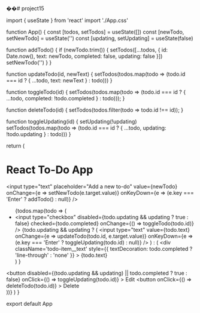 ��#   p r o j e c t 1 5 


import { useState } from 'react'
import './App.css'

function App() {
  const [todos, setTodos] = useState([])
  const [newTodo, setNewTodo] = useState('')
  const [updating, setUpdating] = useState(false)

  function addTodo() {
    if (newTodo.trim()) {
      setTodos([...todos, { id: Date.now(), text: newTodo, completed: false, updating: false }])
      setNewTodo('')
    }
  }

  function updateTodo(id, newText) {
    setTodos(todos.map(todo => (todo.id === id ? { ...todo, text: newText } : todo)))
  }

  function toggleTodo(id) {
    setTodos(todos.map(todo => (todo.id === id ? { ...todo, completed: !todo.completed } : todo)));
  }

  function deleteTodo(id) {
    setTodos(todos.filter(todo => todo.id !== id));
  }

  function toggleUpdating(id) {
    setUpdating(!updating)
    setTodos(todos.map(todo => (todo.id === id ? { ...todo, updating: !todo.updating } : todo)))
  }

  return (
    <div className="App">
      <h1>React To-Do App</h1>
      <input
        type="text"
        placeholder="Add a new to-do"
        value={newTodo}
        onChange={e => setNewTodo(e.target.value)}
        onKeyDown={e => (e.key === 'Enter' ? addTodo() : null)}
      />
      <ul>
        {todos.map(todo => (
          <li className="todo-item"  key={todo.id} >
            <div className="input-group">
            <input
              type="checkbox"
              disabled={todo.updating && updating ? true : false}
              checked={todo.completed}
              onChange={() => toggleTodo(todo.id)}
            />
            {todo.updating && updating ? (
              <input
                type="text"
                value={todo.text}
                onChange={e => updateTodo(todo.id, e.target.value)}
                onKeyDown={e => (e.key === 'Enter' ? toggleUpdating(todo.id) : null)}
              />
            ) : (
              <div 
                className='todo-item__text'
                style={{ textDecoration: todo.completed ? 'line-through' : 'none' }}
              >
                {todo.text}
              </div>
            )
            }
            </div>
            <div className="btn-group">
              <button 
                disabled={(todo.updating && updating) || todo.completed ? true : false} 
                onClick={() => toggleUpdating(todo.id)}
              >
                Edit
              </button>
              <button 
                onClick={() => deleteTodo(todo.id)}
              >
                Delete
              </button>
            </div>
          </li>
        ))}
      </ul>
    </div>
  )
}

export default App
 
 
